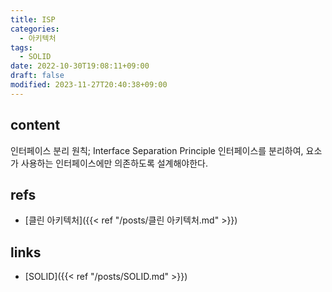 ```yaml
---
title: ISP
categories:
  - 아키텍처
tags:
  - SOLID
date: 2022-10-30T19:08:11+09:00
draft: false
modified: 2023-11-27T20:40:38+09:00
---
```


## content
인터페이스 분리 원칙; Interface Separation Principle
인터페이스를 분리하여, 요소가 사용하는 인터페이스에만 의존하도록 설계해야한다.


## refs
- [클린 아키텍처]({{< ref "/posts/클린 아키텍처.md" >}})


## links
- [SOLID]({{< ref "/posts/SOLID.md" >}})
